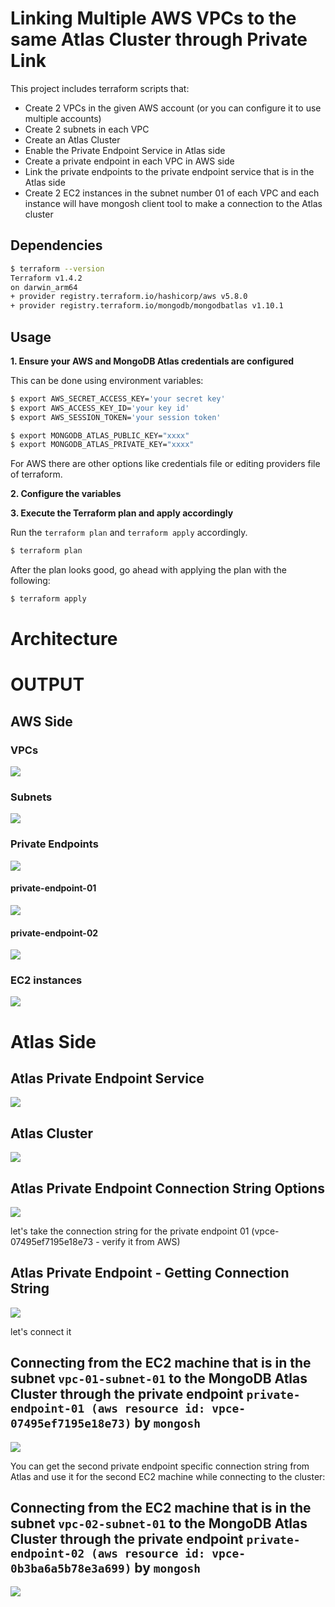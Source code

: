# Linking Multiple AWS VPCs to the same Atlas Cluster through Private Link

This project includes terraform scripts that:

* Create 2 VPCs in the given AWS account (or you can configure it to use multiple accounts)
* Create 2 subnets in each VPC
* Create an Atlas Cluster
* Enable the Private Endpoint Service in Atlas side
* Create a private endpoint in each VPC in AWS side
* Link the private endpoints to the private endpoint service that is in the Atlas side
* Create 2 EC2 instances in the subnet number 01 of each VPC and each instance will have mongosh client tool to make a connection to the Atlas cluster

## Dependencies

```bash
$ terraform --version
Terraform v1.4.2
on darwin_arm64
+ provider registry.terraform.io/hashicorp/aws v5.8.0
+ provider registry.terraform.io/mongodb/mongodbatlas v1.10.1
```
## Usage

**1\. Ensure your AWS and MongoDB Atlas credentials are configured**

This can be done using environment variables:

```bash
$ export AWS_SECRET_ACCESS_KEY='your secret key'
$ export AWS_ACCESS_KEY_ID='your key id'
$ export AWS_SESSION_TOKEN='your session token'
```

```bash
$ export MONGODB_ATLAS_PUBLIC_KEY="xxxx"
$ export MONGODB_ATLAS_PRIVATE_KEY="xxxx"
```

For AWS there are other options like credentials file or editing providers file of terraform.

**2\. Configure the variables**

**3\. Execute the Terraform plan and apply accordingly**

Run the `terraform plan` and `terraform apply` accordingly.

```bash
$ terraform plan
```

After the plan looks good, go ahead with applying the plan with the following:

```bash
$ terraform apply
```

# Architecture

# OUTPUT

## AWS Side

### VPCs
![](screenshots/10-vpc.png)

### Subnets
![](screenshots/20-subnets.png)

### Private Endpoints
![](screenshots/30-endpoints.png)

#### private-endpoint-01
![](screenshots/31-endpoint-01.png)

#### private-endpoint-02
![](screenshots/32-endpoint-02.png)


### EC2 instances
![](screenshots/40-ec2.png)


# Atlas Side

## Atlas Private Endpoint Service
![](screenshots/50-atlas-pes.png)

## Atlas Cluster
![](screenshots/60-atlas-cluster.png)


## Atlas Private Endpoint Connection String Options
![](screenshots/70-atlas-pe-conn-string-options.png)


let's take the connection string for the private endpoint 01 (vpce-07495ef7195e18e73 - verify it from AWS)

## Atlas Private Endpoint - Getting Connection String
![](screenshots/80-conn-string.png)

let's connect it

## Connecting from the EC2 machine that is in the subnet `vpc-01-subnet-01` to the MongoDB Atlas Cluster through the private endpoint `private-endpoint-01 (aws resource id: vpce-07495ef7195e18e73)` by `mongosh`
![](screenshots/90-mongosh-01.png)

You can get the second private endpoint specific connection string from Atlas and use it for the second EC2 machine while connecting to the cluster:

## Connecting from the EC2 machine that is in the subnet `vpc-02-subnet-01` to the MongoDB Atlas Cluster through the private endpoint `private-endpoint-02 (aws resource id: vpce-0b3ba6a5b78e3a699)` by `mongosh`
![](screenshots/100-mongosh-02.png)


